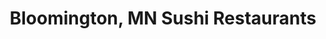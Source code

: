 ---
layout: city
title: Bloomington, MN Sushi Restaurants
permalink: /minnesota/bloomington/
stateAbbr: MN
stateName: Minnesota
cityName: Bloomington

---